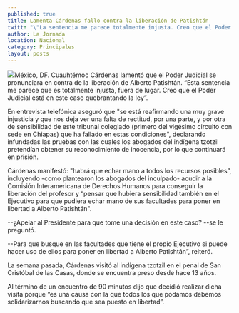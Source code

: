 ```yaml
---
published: true
title: Lamenta Cárdenas fallo contra la liberación de Patishtán
twitt: "\"La sentencia me parece totalmente injusta. Creo que el Poder Jjdicial está, en este caso, quebrantando la ley\", dijo."
author: La Jornada
location: Nacional
category: Principales
layout: posts
---
```


![](http://i.imgur.com/SCxkyWBm.jpg)México, DF. Cuauhtémoc Cárdenas lamentó que el Poder Judicial se pronunciara en contra de la liberación de Alberto Patishtán. “Esta sentencia me parece que es totalmente injusta, fuera de lugar. Creo que el Poder Judicial está en este caso quebrantando la ley”.

En entrevista telefónica aseguró que "se está reafirmando una muy grave injusticia y que nos deja ver una falta de rectitud, por una parte, y por otra de sensibilidad de este tribunal colegiado (primero del vigésimo circuito con sede en Chiapas) que ha fallado en estas condiciones", declarando infundadas las pruebas con las cuales los abogados del indígena tzotzil pretendían obtener su reconocimiento de inocencia, por lo que continuará en prisión.

Cárdenas manifestó: "habrá que echar mano a todos los recursos posibles”, incluyendo -como plantearon los abogados del inculpado- acudir a la Comisión Interamericana de Derechos Humanos para conseguir la liberación del profesor y “pensar que hubiera sensibilidad también en el Ejecutivo para que pudiera echar mano de sus facultades para poner en libertad a Alberto Patishtán".

--¿Apelar al Presidente para que tome una decisión en este caso? --se le preguntó.

--Para que busque en las facultades que tiene el propio Ejecutivo si puede hacer uso de ellos para poner en libertad a Alberto Patishtán”, reiteró.

La semana pasada, Cárdenas visitó al indígena tzotzil en el penal de San Cristóbal de las Casas, donde se encuentra preso desde hace 13 años.

Al término de un encuentro de 90 minutos dijo que decidió realizar dicha visita porque “es una causa con la que todos los que podamos debemos solidarizarnos buscando que sea puesto en libertad”.
